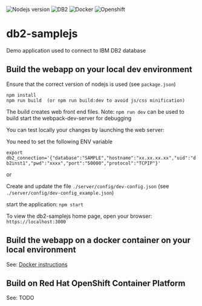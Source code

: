 ![Nodejs version](https://img.shields.io/badge/node-14-green) ![DB2](https://img.shields.io/badge/_-ibm_db2-blue) ![Docker](https://img.shields.io/badge/_-docker-cyan) ![Openshift](https://img.shields.io/badge/Red_Hat-OpenShift-red)
# db2-samplejs
Demo application used to connect to IBM DB2 database

## Build the webapp on your local dev environment

Ensure that the correct version of nodejs is used (see `package.json`)
```
npm install 
npm run build  (or npm run build:dev to avoid js/css minification)
```
The build creates web front end files. Note: `npm run dev` can be used to build start the webpack-dev-server for debugging 


You can test locally your changes by launching the web server: 

You need to set the following ENV variable

`export db2_connection='{"database":"SAMPLE","hostname":"xx.xx.xx.xx","uid":"db2inst1","pwd":"xxxx","port":"50000","protocol":"TCPIP"}'`

or 

Create and update the file `./server/config/dev-config.json` (see `./server/config/dev-config_example.json`)

start the application: `npm start`

To view the db2-samplejs home page, open your browser: `https://localhost:3000`

## Build the webapp on a docker container on your local environment
See: [Docker instructions](docker_instructions.md)

## Build on Red Hat OpenShift Container Platform
See: TODO